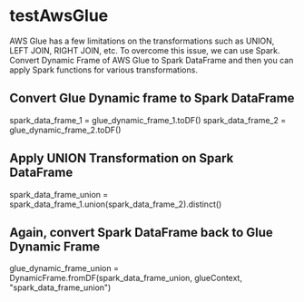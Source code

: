 # testAwsGlue

AWS Glue has a few limitations on the transformations such as UNION, LEFT JOIN, RIGHT JOIN, etc. To overcome this issue, we can use Spark. Convert Dynamic Frame of AWS Glue to Spark DataFrame and then you can apply Spark functions for various transformations.

## Convert Glue Dynamic frame to Spark DataFrame
spark_data_frame_1 = glue_dynamic_frame_1.toDF()
spark_data_frame_2 = glue_dynamic_frame_2.toDF()
## Apply UNION Transformation on Spark DataFrame
spark_data_frame_union = spark_data_frame_1.union(spark_data_frame_2).distinct()
## Again, convert Spark DataFrame back to Glue Dynamic Frame
glue_dynamic_frame_union = DynamicFrame.fromDF(spark_data_frame_union, glueContext, "spark_data_frame_union")
